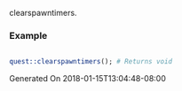 clearspawntimers.
### Example

```perl

quest::clearspawntimers(); # Returns void
```


Generated On 2018-01-15T13:04:48-08:00